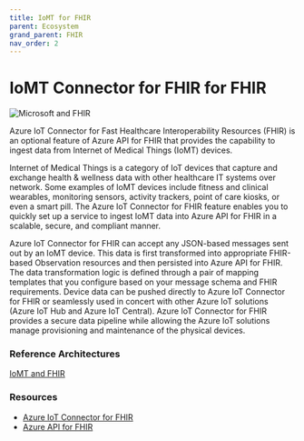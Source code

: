 ```yaml
---
title: IoMT for FHIR
parent: Ecosystem
grand_parent: FHIR
nav_order: 2
---
```


# IoMT Connector for FHIR for FHIR 

![Microsoft and FHIR](/assets/images/msft-fhir.png)

Azure IoT Connector for Fast Healthcare Interoperability Resources (FHIR) is an optional feature of Azure API for FHIR that provides the capability to ingest data from Internet of Medical Things (IoMT) devices. 

Internet of Medical Things is a category of IoT devices that capture and exchange health & wellness data with other healthcare IT systems over network. Some examples of IoMT devices include fitness and clinical wearables, monitoring sensors, activity trackers, point of care kiosks, or even a smart pill. The Azure IoT Connector for FHIR feature enables you to quickly set up a service to ingest IoMT data into Azure API for FHIR in a scalable, secure, and compliant manner.

Azure IoT Connector for FHIR can accept any JSON-based messages sent out by an IoMT device. This data is first transformed into appropriate FHIR-based Observation resources and then persisted into Azure API for FHIR. The data transformation logic is defined through a pair of mapping templates that you configure based on your message schema and FHIR requirements. Device data can be pushed directly to Azure IoT Connector for FHIR or seamlessly used in concert with other Azure IoT solutions (Azure IoT Hub and Azure IoT Central). Azure IoT Connector for FHIR provides a secure data pipeline while allowing the Azure IoT solutions manage provisioning and maintenance of the physical devices.


### Reference Architectures 
[IoMT and FHIR](/Architectures-IoMT.html)

### Resources 
- [Azure IoT Connector for FHIR](https://docs.microsoft.com/en-us/azure/healthcare-apis/overview#azure-iot-connector-for-fhir-preview)
- [Azure API for FHIR](https://azure.microsoft.com/en-us/services/azure-api-for-fhir/)

